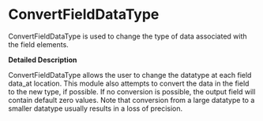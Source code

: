 # ConvertFieldDataType

ConvertFieldDataType is used to change the type of data associated with the field elements.

**Detailed Description**

ConvertFieldDataType allows the user to change the datatype at each field data_at location. This module also attempts to convert the data in the field to the new type, if possible. If no conversion is possible, the output field will contain default zero values. Note that conversion from a large datatype to a smaller datatype usually results in a loss of precision.
